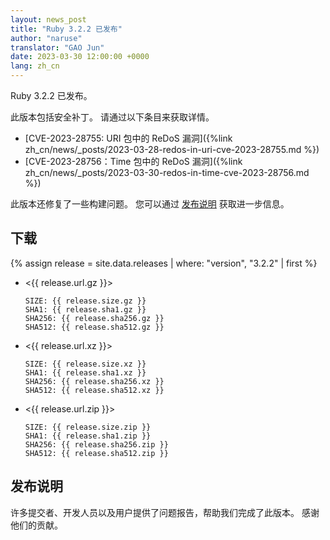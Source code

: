 ```yaml
---
layout: news_post
title: "Ruby 3.2.2 已发布"
author: "naruse"
translator: "GAO Jun"
date: 2023-03-30 12:00:00 +0000
lang: zh_cn
---
```


Ruby 3.2.2 已发布。

此版本包括安全补丁。
请通过以下条目来获取详情。

* [CVE-2023-28755: URI 包中的 ReDoS 漏洞]({%link zh_cn/news/_posts/2023-03-28-redos-in-uri-cve-2023-28755.md %})
* [CVE-2023-28756：Time 包中的 ReDoS 漏洞]({%link zh_cn/news/_posts/2023-03-30-redos-in-time-cve-2023-28756.md %})

此版本还修复了一些构建问题。
您可以通过 [发布说明](https://github.com/ruby/ruby/releases/tag/v2_7_8) 获取进一步信息。

## 下载

{% assign release = site.data.releases | where: "version", "3.2.2" | first %}

* <{{ release.url.gz }}>

      SIZE: {{ release.size.gz }}
      SHA1: {{ release.sha1.gz }}
      SHA256: {{ release.sha256.gz }}
      SHA512: {{ release.sha512.gz }}

* <{{ release.url.xz }}>

      SIZE: {{ release.size.xz }}
      SHA1: {{ release.sha1.xz }}
      SHA256: {{ release.sha256.xz }}
      SHA512: {{ release.sha512.xz }}

* <{{ release.url.zip }}>

      SIZE: {{ release.size.zip }}
      SHA1: {{ release.sha1.zip }}
      SHA256: {{ release.sha256.zip }}
      SHA512: {{ release.sha512.zip }}

## 发布说明

许多提交者、开发人员以及用户提供了问题报告，帮助我们完成了此版本。
感谢他们的贡献。
